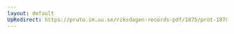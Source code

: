 ```yaml
---
layout: default
UpRedirect: https://pruto.im.uu.se/riksdagen-records-pdf/1875/prot-1875--ak--036/prot-1875--ak--036_003.pdf
---
```

